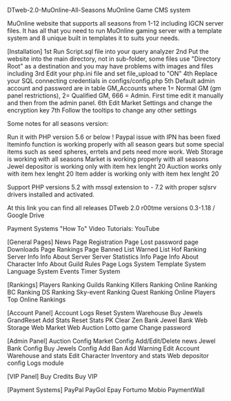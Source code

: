 DTweb-2.0-MuOnline-All-Seasons
MuOnline Game CMS system

MuOnline website that supports all seasons from 1-12 including IGCN server files. It has all that you need to run MuOnline gaming server with a template system and 8 unique built in templates it to suits your needs.






[Installation]
1st Run Script.sql file into your query analyzer
2nd Put the website into the main directory, not in sub-folder, some files use "Directory Root" as a destination and you may have problems with images and files including
3rd Edit your php.ini file and set file_upload to "ON"
4th Replace your SQL connecting credentials in configs/config.php
5th Default admin account and password are in table GM_Accounts where 1= Normal GM (gm panel restrictions), 2= Qualified GM, 666 = Admin. First time edit it manually and then from the admin panel.
6th Edit Market Settings and change the encryption key
7th Follow the tooltips to change any other settings 


Some notes for all seasons version: 


Run it with PHP version 5.6 or below ! 
Paypal issue with IPN has been fixed
Iteminfo function is working properly with all season gears but some special items such as seed spheres, errtels and pets need more work.
Web Storage is working with all seasons
Market is working properly with all seasons
Jewel depositor is working only with item hex lenght 20
Auction works only with item hex lenght 20
Item adder is working only with item hex lenght 20

Support PHP versions 5.2 with mssql extension to - 7.2 with proper sqlsrv drivers installed and activated.

At this link you can find all releases
DTweb 2.0 r00tme versions 0.3-1.18 / Google Drive

Payment Systems "How To" Video Tutorials:
YouTube


[General Pages]
News Page
Registration Page
Lost password page
Downloads Page
Rankings Page
Banned List
Warned List
Hof Ranking
Server Info
Info About Server
Server Statistics
Info Page
Info About Character
Info About Guild
Rules Page
Logs System
Template System
Language System
Events Timer System

[Rankings]
Players Ranking
Guilds Ranking
Killers Ranking
Online Ranking
BC Ranking
DS Ranking
Sky-event Ranking
Quest Ranking
Online Players
Top Online Rankings

[Account Panel]
Account Logs 
Reset System 
Warehouse 
Buy Jewels
GrandReset 
Add Stats 
Reset Stats 
PK Clear 
Zen Bank
Jewel Bank
Web Storage
Web Market
Web Auction
Lotto game
Change password

[Admin Panel]
Auction Config
Market Config
Add/Edit/Delete news
Jewel Bank Config
Buy Jewels Config
Add Ban
Add Warning
Edit Account Warehouse and stats
Edit Character Inventory and stats
Web depositor config
Logs module

[VIP Panel]
Buy Credits
Buy VIP

[Payment Systems]
PayPal
PayGol
Epay
Fortumo
Mobio
PaymentWall​

